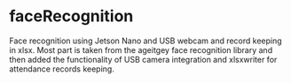 # faceRecognition
Face recognition using Jetson Nano and USB webcam and record keeping in xlsx.
Most part is taken from the ageitgey face recognition library and then added the functionality of USB camera integration and xlsxwriter for attendance records keeping.
